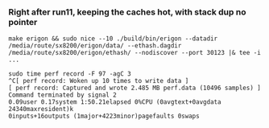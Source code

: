 ### Right after run11, keeping the caches hot, with stack dup no pointer

```
make erigon && sudo nice --10 ./build/bin/erigon --datadir /media/route/sx8200/erigon/data/ --ethash.dagdir /media/route/sx8200/erigon/ethash/ --nodiscover --port 30123 |& tee -i ...
```
```
sudo time perf record -F 97 -agC 3
^C[ perf record: Woken up 10 times to write data ]
[ perf record: Captured and wrote 2.485 MB perf.data (10496 samples) ]
Command terminated by signal 2
0.09user 0.17system 1:50.21elapsed 0%CPU (0avgtext+0avgdata 24340maxresident)k
0inputs+16outputs (1major+4223minor)pagefaults 0swaps
```
